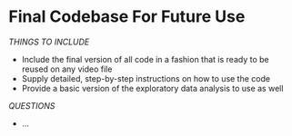 # Final Codebase For Future Use

*THINGS TO INCLUDE*
* Include the final version of all code in a fashion that is ready to be reused on any video file
* Supply detailed, step-by-step instructions on how to use the code
* Provide a basic version of the exploratory data analysis to use as well

*QUESTIONS*
* ...
